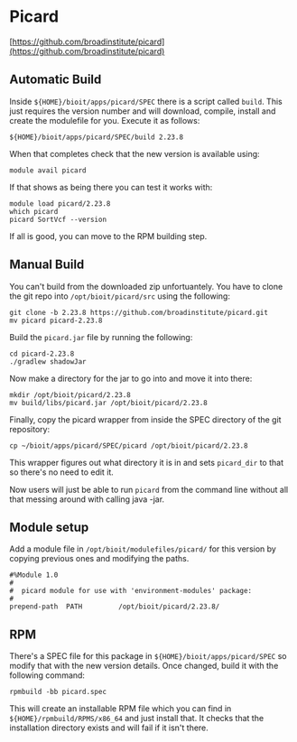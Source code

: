 # Picard

[https://github.com/broadinstitute/picard](https://github.com/broadinstitute/picard)

## Automatic Build

Inside `${HOME}/bioit/apps/picard/SPEC` there is a script called `build`. This just requires the version number and will download, compile, install and create the modulefile for you. Execute it as follows:

    ${HOME}/bioit/apps/picard/SPEC/build 2.23.8

When that completes check that the new version is available using:

    module avail picard

If that shows as being there you can test it works with:

    module load picard/2.23.8
    which picard
    picard SortVcf --version

If all is good, you can move to the RPM building step.

## Manual Build

You can't build from the downloaded zip unfortuantely. You have to clone the git repo into `/opt/bioit/picard/src` using the following:

    git clone -b 2.23.8 https://github.com/broadinstitute/picard.git
    mv picard picard-2.23.8

Build the `picard.jar` file by running the following:

    cd picard-2.23.8
    ./gradlew shadowJar

Now make a directory for the jar to go into and move it into there:

    mkdir /opt/bioit/picard/2.23.8
    mv build/libs/picard.jar /opt/bioit/picard/2.23.8

Finally, copy the picard wrapper from inside the SPEC directory of the git repository:

    cp ~/bioit/apps/picard/SPEC/picard /opt/bioit/picard/2.23.8

This wrapper figures out what directory it is in and sets `picard_dir` to that so there's no need to edit it.

Now users will just be able to run `picard` from the command line without all that messing around with calling java -jar.

## Module setup

Add a module file in `/opt/bioit/modulefiles/picard/` for this version by copying previous ones and modifying the paths.

    #%Module 1.0
    #
    #  picard module for use with 'environment-modules' package:
    #
    prepend-path  PATH         /opt/bioit/picard/2.23.8/

## RPM

There's a SPEC file for this package in `${HOME}/bioit/apps/picard/SPEC` so modify that with the new version details. Once changed, build it with the following command:

    rpmbuild -bb picard.spec

This will create an installable RPM file which you can find in `${HOME}/rpmbuild/RPMS/x86_64` and just install that. It checks that the installation directory exists and will fail if it isn't there.
